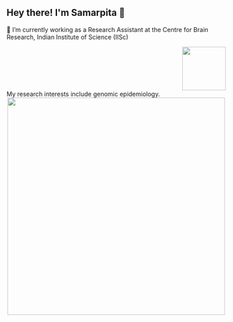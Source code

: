 ## Hey there! I'm Samarpita 👋

🔭 I’m currently working as a Research Assistant at the Centre for Brain Research, Indian Institute of Science (IISc) 
<div id="header" align="right">
  <img src="https://i.giphy.com/media/v1.Y2lkPTc5MGI3NjExMXdrNjFoNG9zdzRwN2xqM3BwN3ptbnh1Z2N2d2psdWpjdWJydHY1cCZlcD12MV9pbnRlcm5hbF9naWZfYnlfaWQmY3Q9cw/QwytuIpLe6ECTghRpN/giphy.gif" width="100"/>
</div>
My research interests include genomic epidemiology.
<div id="header" align="center">
  <img src="https://i.giphy.com/media/v1.Y2lkPTc5MGI3NjExc2t1bXRpMHJlOGgwMGRmNWJvM3RwajZ2OXNmMm1nb2xmY3FnY3BjNyZlcD12MV9pbnRlcm5hbF9naWZfYnlfaWQmY3Q9Zw/O5YEgIWPd2TlR6NHfg/giphy.gif" width="500"/>
</div>


<!--
**samarpita-saha293/samarpita-saha293** is a ✨ _special_ ✨ repository because its `README.md` (this file) appears on your GitHub profile.

Here are some ideas to get you started:

- 🔭 I’m currently working as a Research Assistant at the Centre for Brain Research, Indian Institute of Science (IISc)
- 🌱 I’m currently learning ...
- 👯 I’m looking to collaborate on ...
- 🤔 I’m looking for help with ...
- 💬 Ask me about ...
- 📫 How to reach me: ...
- 😄 Pronouns: ...
- ⚡ Fun fact: ...
-->
